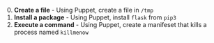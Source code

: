 0. **Create a file** - Using Puppet, create a file in `/tmp`
1. **Install a package** - Using Puppet, install `flask` from `pip3`
2. **Execute a command** - Using Puppet, create a manifeset that kills a process named `killmenow`
